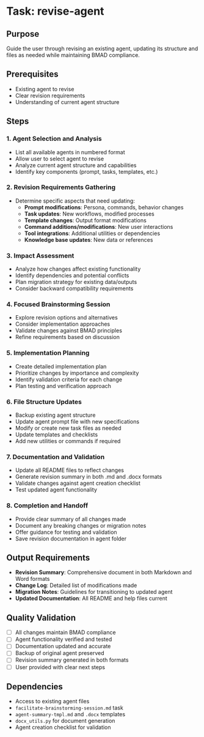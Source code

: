 # Task: revise-agent

## Purpose
Guide the user through revising an existing agent, updating its structure and files as needed while maintaining BMAD compliance.

## Prerequisites
- Existing agent to revise
- Clear revision requirements
- Understanding of current agent structure

## Steps

### 1. Agent Selection and Analysis
- List all available agents in numbered format
- Allow user to select agent to revise
- Analyze current agent structure and capabilities
- Identify key components (prompt, tasks, templates, etc.)

### 2. Revision Requirements Gathering
- Determine specific aspects that need updating:
  - **Prompt modifications**: Persona, commands, behavior changes
  - **Task updates**: New workflows, modified processes
  - **Template changes**: Output format modifications
  - **Command additions/modifications**: New user interactions
  - **Tool integrations**: Additional utilities or dependencies
  - **Knowledge base updates**: New data or references

### 3. Impact Assessment
- Analyze how changes affect existing functionality
- Identify dependencies and potential conflicts
- Plan migration strategy for existing data/outputs
- Consider backward compatibility requirements

### 4. Focused Brainstorming Session
- Explore revision options and alternatives
- Consider implementation approaches
- Validate changes against BMAD principles
- Refine requirements based on discussion

### 5. Implementation Planning
- Create detailed implementation plan
- Prioritize changes by importance and complexity
- Identify validation criteria for each change
- Plan testing and verification approach

### 6. File Structure Updates
- Backup existing agent structure
- Update agent prompt file with new specifications
- Modify or create new task files as needed
- Update templates and checklists
- Add new utilities or commands if required

### 7. Documentation and Validation
- Update all README files to reflect changes
- Generate revision summary in both .md and .docx formats
- Validate changes against agent creation checklist
- Test updated agent functionality

### 8. Completion and Handoff
- Provide clear summary of all changes made
- Document any breaking changes or migration notes
- Offer guidance for testing and validation
- Save revision documentation in agent folder

## Output Requirements
- **Revision Summary**: Comprehensive document in both Markdown and Word formats
- **Change Log**: Detailed list of modifications made
- **Migration Notes**: Guidelines for transitioning to updated agent
- **Updated Documentation**: All README and help files current

## Quality Validation
- [ ] All changes maintain BMAD compliance
- [ ] Agent functionality verified and tested
- [ ] Documentation updated and accurate
- [ ] Backup of original agent preserved
- [ ] Revision summary generated in both formats
- [ ] User provided with clear next steps

## Dependencies
- Access to existing agent files
- `facilitate-brainstorming-session.md` task
- `agent-summary-tmpl.md` and `.docx` templates
- `docx_utils.py` for document generation
- Agent creation checklist for validation